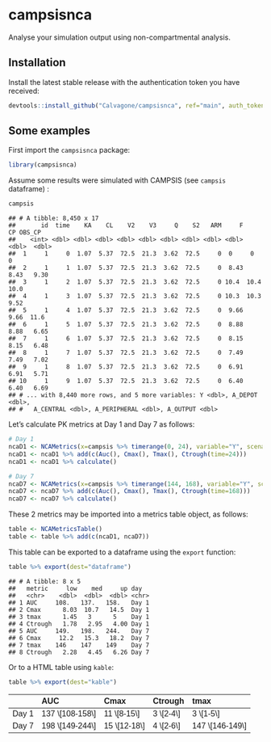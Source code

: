 
# campsisnca

Analyse your simulation output using non-compartmental analysis.

## Installation

Install the latest stable release with the authentication token you have
received:

``` r
devtools::install_github("Calvagone/campsisnca", ref="main", auth_token="AUTH_TOKEN", force=TRUE)
```

## Some examples

First import the `campsisnca` package:

``` r
library(campsisnca)
```

Assume some results were simulated with CAMPSIS (see `campsis`
dataframe) :

``` r
campsis
```

    ## # A tibble: 8,450 x 17
    ##       id  time    KA    CL    V2    V3     Q    S2   ARM     F    CP OBS_CP
    ##    <int> <dbl> <dbl> <dbl> <dbl> <dbl> <dbl> <dbl> <dbl> <dbl> <dbl>  <dbl>
    ##  1     1     0  1.07  5.37  72.5  21.3  3.62  72.5     0  0     0      0   
    ##  2     1     1  1.07  5.37  72.5  21.3  3.62  72.5     0  8.43  8.43   9.30
    ##  3     1     2  1.07  5.37  72.5  21.3  3.62  72.5     0 10.4  10.4   10.0 
    ##  4     1     3  1.07  5.37  72.5  21.3  3.62  72.5     0 10.3  10.3    9.52
    ##  5     1     4  1.07  5.37  72.5  21.3  3.62  72.5     0  9.66  9.66  11.6 
    ##  6     1     5  1.07  5.37  72.5  21.3  3.62  72.5     0  8.88  8.88   6.65
    ##  7     1     6  1.07  5.37  72.5  21.3  3.62  72.5     0  8.15  8.15   6.48
    ##  8     1     7  1.07  5.37  72.5  21.3  3.62  72.5     0  7.49  7.49   7.02
    ##  9     1     8  1.07  5.37  72.5  21.3  3.62  72.5     0  6.91  6.91   5.71
    ## 10     1     9  1.07  5.37  72.5  21.3  3.62  72.5     0  6.40  6.40   6.69
    ## # ... with 8,440 more rows, and 5 more variables: Y <dbl>, A_DEPOT <dbl>,
    ## #   A_CENTRAL <dbl>, A_PERIPHERAL <dbl>, A_OUTPUT <dbl>

Let’s calculate PK metrics at Day 1 and Day 7 as follows:

``` r
# Day 1
ncaD1 <- NCAMetrics(x=campsis %>% timerange(0, 24), variable="Y", scenario=c(day="Day 1"))
ncaD1 <- ncaD1 %>% add(c(Auc(), Cmax(), Tmax(), Ctrough(time=24)))
ncaD1 <- ncaD1 %>% calculate()

# Day 7 
ncaD7 <- NCAMetrics(x=campsis %>% timerange(144, 168), variable="Y", scenario=c(day="Day 7"))
ncaD7 <- ncaD7 %>% add(c(Auc(), Cmax(), Tmax(), Ctrough(time=168)))
ncaD7 <- ncaD7 %>% calculate()
```

These 2 metrics may be imported into a metrics table object, as follows:

``` r
table <- NCAMetricsTable()  
table <- table %>% add(c(ncaD1, ncaD7))
```

This table can be exported to a dataframe using the `export` function:

``` r
table %>% export(dest="dataframe")
```

    ## # A tibble: 8 x 5
    ##   metric     low    med     up day  
    ##   <chr>    <dbl>  <dbl>  <dbl> <chr>
    ## 1 AUC     108.   137.   158.   Day 1
    ## 2 Cmax      8.03  10.7   14.5  Day 1
    ## 3 tmax      1.45   3      5    Day 1
    ## 4 Ctrough   1.78   2.95   4.00 Day 1
    ## 5 AUC     149.   198.   244.   Day 7
    ## 6 Cmax     12.2   15.3   18.2  Day 7
    ## 7 tmax    146    147    149    Day 7
    ## 8 Ctrough   2.28   4.45   6.26 Day 7

Or to a HTML table using `kable`:

``` r
table %>% export(dest="kable")
```

<table class=" lightable-paper lightable-striped" style="font-family: &quot;Arial Narrow&quot;, arial, helvetica, sans-serif; width: auto !important; margin-left: auto; margin-right: auto;">
<thead>
<tr>
<th style="text-align:left;">
</th>
<th style="text-align:left;">
AUC
</th>
<th style="text-align:left;">
Cmax
</th>
<th style="text-align:left;">
Ctrough
</th>
<th style="text-align:left;">
tmax
</th>
</tr>
</thead>
<tbody>
<tr>
<td style="text-align:left;">
Day 1
</td>
<td style="text-align:left;">
137 \[108-158\]
</td>
<td style="text-align:left;">
11 \[8-15\]
</td>
<td style="text-align:left;">
3 \[2-4\]
</td>
<td style="text-align:left;">
3 \[1-5\]
</td>
</tr>
<tr>
<td style="text-align:left;">
Day 7
</td>
<td style="text-align:left;">
198 \[149-244\]
</td>
<td style="text-align:left;">
15 \[12-18\]
</td>
<td style="text-align:left;">
4 \[2-6\]
</td>
<td style="text-align:left;">
147 \[146-149\]
</td>
</tr>
</tbody>
</table>
